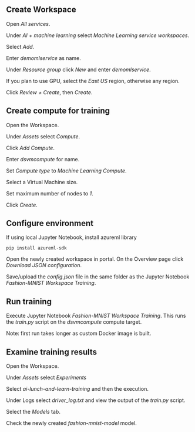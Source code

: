 ## Create Workspace

Open *All services*.

Under *AI + machine learning* select *Machine Learning service workspaces*.

Select *Add*.

Enter *demomlservice* as name.

Under *Resource group* click *New* and enter *demomlservice*.

If you plan to use GPU, select the *East US* region, otherwise any region.

Click *Review + Create*, then *Create*.

## Create compute for training

Open the Workspace.

Under *Assets* select *Compute*.

Click *Add Compute*.

Enter *dsvmcompute* for name.

Set  *Compute type* to *Machine Learning Compute*.

Select a Virtual Machine size.

Set maximum number of nodes to *1*.

Click *Create*.

## Configure environment

If using local Jupyter Notebook, install azureml library

    pip install azureml-sdk

Open the newly created workspace in portal. On the Overview page click *Download JSON configuration*.

Save/upload the *config.json* file in the same folder as the Jupyter Notebook *Fashion-MNIST Workspace Training*.

## Run training

Execute Jupyter Notebook *Fashion-MNIST Workspace Training*. This runs the *train.py* script on the *dsvmcompute* compute target.

Note: first run takes longer as custom Docker image is built.

## Examine training results

Open the Workspace.

Under *Assets* select *Experiments*

Select *ai-lunch-and-learn-training* and then the execution.

Under Logs select *driver_log.txt* and view the output of the *train.py* script.

Select the *Models* tab.

Check the newly created *fashion-mnist-model* model.

